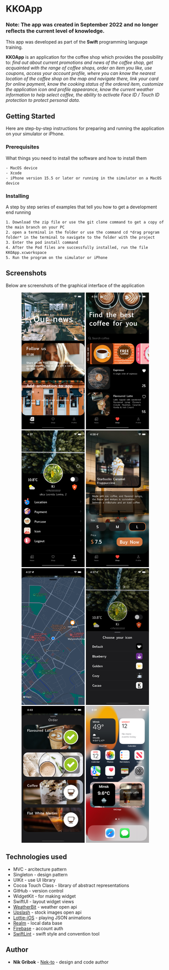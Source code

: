 # KKOApp

### Note: The app was created in September 2022 and no longer reflects the current level of knowledge.

This app was developed as part of the **Swift** programming language training.
  
**KKOApp** is an application for the coffee shop which provides the possibility to: *find out about current promotions and news of the coffee shop, get acquainted with the range of coffee shops, order an item you like, use coupons, access your account profile, where you can know the nearest location of the coffee shop on the map and navigate there, link your card for online payment, know the cooking status of the ordered item, customize the application icon and profile appearance, know the current weather information to help select coffee, the ability to activate Face ID / Touch ID protection to protect personal data.*

## Getting Started

Here are step-by-step instructions for preparing and running the application on your simulator or iPhone.

### Prerequisites

What things you need to install the software and how to install them

```
- MacOS device
- Xcode
- iPhone version 15.5 or later or running in the simulator on a MacOS device
```

### Installing

A step by step series of examples that tell you how to get a development end running

```
1. Download the zip file or use the git clone command to get a copy of the main branch on your PC
2. open a terminal in the folder or use the command cd *drag program folder* in the terminal to navigate to the folder with the project
3. Enter the pod install command
4. After the Pod files are successfully installed, run the file KKOApp.xcworkspace
5. Run the program on the simulator or iPhone
```

## Screenshots
Below are screenshots of the graphical interface of the application

<p align="center">
  <img src="https://github.com/nek-to/KKOApp/blob/main/Screenshots/screenshot1.png" width="200" >
  <img src="https://github.com/nek-to/KKOApp/blob/main/Screenshots/screenshot2.png" width="200" >
  <img src="https://github.com/nek-to/KKOApp/blob/main/Screenshots/screenshot3.png" width="200" >
  <img src="https://github.com/nek-to/KKOApp/blob/main/Screenshots/screenshot4.png" width="200" >
  <img src="https://github.com/nek-to/KKOApp/blob/main/Screenshots/screenshot5.png" width="200" >
  <img src="https://github.com/nek-to/KKOApp/blob/main/Screenshots/screenshot6.png" width="200" >
  <img src="https://github.com/nek-to/KKOApp/blob/main/Screenshots/screenshot7.png" width="200" >
  <img src="https://github.com/nek-to/KKOApp/blob/main/Screenshots/screenshot8.png" width="200" >
</p>


## Technologies used

* MVC - arcitecture pattern
* Singleton - design pattern
* UIKit - use UI library
* Сocoa Touch Class - library of abstract representations
* GitHub - version control
* WidgetKit - for making widget
* SwiftUI - layout widget views
* [WeatherBit](https://www.weatherbit.io/api) - weather open api
* [Upslash](https://unsplash.com/developers) - stock images open api
* [Lottie-iOS](https://github.com/airbnb/lottie-ios) - playing JSON animations
* [Realm](https://github.com/realm/realm-swift) - local data base
* [Firebase](https://firebase.google.com/docs/auth/ios/start) - account auth
* [SwiftLint](https://github.com/realm/SwiftLint)  - swift style and convention tool 

## Author

* **Nik Gribok** - [Nek-to](https://github.com/nek-to) - design and code author

